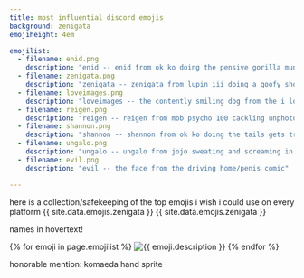```yaml
---
title: most influential discord emojis
background: zenigata
emojiheight: 4em

emojilist:
  - filename: enid.png
    description: "enid -- enid from ok ko doing the pensive gorilla munch face"
  - filename: zenigata.png
    description: "zenigata -- zenigata from lupin iii doing a goofy shout"
  - filename: loveimages.png
    description: "loveimages -- the contently smiling dog from the i love images meme"
  - filename: reigen.png
    description: "reigen -- reigen from mob psycho 100 cackling unphotogenically"
  - filename: shannon.png
    description: "shannon -- shannon from ok ko doing the tails gets trolled face"
  - filename: ungalo.png
    description: "ungalo -- ungalo from jojo sweating and screaming in despair"
  - filename: evil.png
    description: "evil -- the face from the driving home/penis comic"

---
```


here is a collection/safekeeping of the top emojis i wish i could use on every platform
{{ site.data.emojis.zenigata }} {{ site.data.emojis.zenigata }}

names in hovertext!

<div class="centered imagegrow">
  <span class="emoji">
    {% for emoji in page.emojilist %}
      <img src="/assets/images/emojis/{{ emoji.filename }}" style="height:{{ page.emojiheight }};" alt="{{ emoji.description }}" title="{{ emoji.description }}">
    {% endfor %}
  </span>
</div>

<span class="spoilered">honorable mention: komaeda hand sprite</span>
